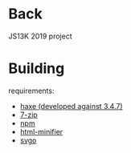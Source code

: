 # Back
JS13K 2019 project

# Building
requirements:
- [haxe (developed against 3.4.7)](https://haxe.org/)
- [7-zip](https://www.7-zip.org/)
- [npm](https://www.npmjs.com/)
 - [html-minifier](https://www.npmjs.com/package/html-minifier)
 - [svgo](https://www.npmjs.com/package/svgo)
